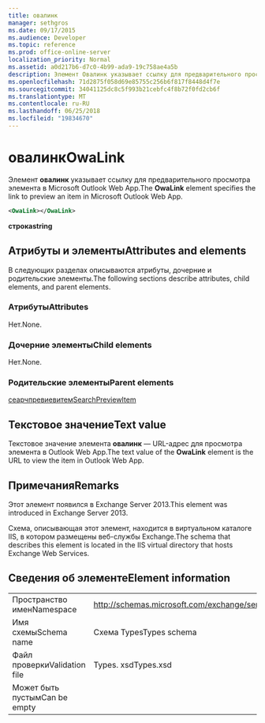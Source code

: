```yaml
---
title: овалинк
manager: sethgros
ms.date: 09/17/2015
ms.audience: Developer
ms.topic: reference
ms.prod: office-online-server
localization_priority: Normal
ms.assetid: a0d217b6-d7c0-4b99-ada9-19c758ae4a5b
description: Элемент Овалинк указывает ссылку для предварительного просмотра элемента в Microsoft Outlook Web App.
ms.openlocfilehash: 71d2875f058d69e85755c256b6f817f8448d4f7e
ms.sourcegitcommit: 34041125dc8c5f993b21cebfc4f8b72f0fd2cb6f
ms.translationtype: MT
ms.contentlocale: ru-RU
ms.lasthandoff: 06/25/2018
ms.locfileid: "19834670"
---
```

# <a name="owalink"></a><span data-ttu-id="d42e6-103">овалинк</span><span class="sxs-lookup"><span data-stu-id="d42e6-103">OwaLink</span></span>

<span data-ttu-id="d42e6-104">Элемент **овалинк** указывает ссылку для предварительного просмотра элемента в Microsoft Outlook Web App.</span><span class="sxs-lookup"><span data-stu-id="d42e6-104">The **OwaLink** element specifies the link to preview an item in Microsoft Outlook Web App.</span></span> 
  
```XML
<OwaLink></OwaLink>
```

 <span data-ttu-id="d42e6-105">**строка**</span><span class="sxs-lookup"><span data-stu-id="d42e6-105">**string**</span></span>
## <a name="attributes-and-elements"></a><span data-ttu-id="d42e6-106">Атрибуты и элементы</span><span class="sxs-lookup"><span data-stu-id="d42e6-106">Attributes and elements</span></span>

<span data-ttu-id="d42e6-107">В следующих разделах описываются атрибуты, дочерние и родительские элементы.</span><span class="sxs-lookup"><span data-stu-id="d42e6-107">The following sections describe attributes, child elements, and parent elements.</span></span>
  
### <a name="attributes"></a><span data-ttu-id="d42e6-108">Атрибуты</span><span class="sxs-lookup"><span data-stu-id="d42e6-108">Attributes</span></span>

<span data-ttu-id="d42e6-109">Нет.</span><span class="sxs-lookup"><span data-stu-id="d42e6-109">None.</span></span>
  
### <a name="child-elements"></a><span data-ttu-id="d42e6-110">Дочерние элементы</span><span class="sxs-lookup"><span data-stu-id="d42e6-110">Child elements</span></span>

<span data-ttu-id="d42e6-111">Нет.</span><span class="sxs-lookup"><span data-stu-id="d42e6-111">None.</span></span>
  
### <a name="parent-elements"></a><span data-ttu-id="d42e6-112">Родительские элементы</span><span class="sxs-lookup"><span data-stu-id="d42e6-112">Parent elements</span></span>

[<span data-ttu-id="d42e6-113">сеарчпревиевитем</span><span class="sxs-lookup"><span data-stu-id="d42e6-113">SearchPreviewItem</span></span>](searchpreviewitem.md)
  
## <a name="text-value"></a><span data-ttu-id="d42e6-114">Текстовое значение</span><span class="sxs-lookup"><span data-stu-id="d42e6-114">Text value</span></span>

<span data-ttu-id="d42e6-115">Текстовое значение элемента **овалинк** — URL-адрес для просмотра элемента в Outlook Web App.</span><span class="sxs-lookup"><span data-stu-id="d42e6-115">The text value of the **OwaLink** element is the URL to view the item in Outlook Web App.</span></span> 
  
## <a name="remarks"></a><span data-ttu-id="d42e6-116">Примечания</span><span class="sxs-lookup"><span data-stu-id="d42e6-116">Remarks</span></span>

<span data-ttu-id="d42e6-117">Этот элемент появился в Exchange Server 2013.</span><span class="sxs-lookup"><span data-stu-id="d42e6-117">This element was introduced in Exchange Server 2013.</span></span>
  
<span data-ttu-id="d42e6-118">Схема, описывающая этот элемент, находится в виртуальном каталоге IIS, в котором размещены веб-службы Exchange.</span><span class="sxs-lookup"><span data-stu-id="d42e6-118">The schema that describes this element is located in the IIS virtual directory that hosts Exchange Web Services.</span></span>
  
## <a name="element-information"></a><span data-ttu-id="d42e6-119">Сведения об элементе</span><span class="sxs-lookup"><span data-stu-id="d42e6-119">Element information</span></span>

|||
|:-----|:-----|
|<span data-ttu-id="d42e6-120">Пространство имен</span><span class="sxs-lookup"><span data-stu-id="d42e6-120">Namespace</span></span>  <br/> |http://schemas.microsoft.com/exchange/services/2006/types  <br/> |
|<span data-ttu-id="d42e6-121">Имя схемы</span><span class="sxs-lookup"><span data-stu-id="d42e6-121">Schema name</span></span>  <br/> |<span data-ttu-id="d42e6-122">Схема Types</span><span class="sxs-lookup"><span data-stu-id="d42e6-122">Types schema</span></span>  <br/> |
|<span data-ttu-id="d42e6-123">Файл проверки</span><span class="sxs-lookup"><span data-stu-id="d42e6-123">Validation file</span></span>  <br/> |<span data-ttu-id="d42e6-124">Types. xsd</span><span class="sxs-lookup"><span data-stu-id="d42e6-124">Types.xsd</span></span>  <br/> |
|<span data-ttu-id="d42e6-125">Может быть пустым</span><span class="sxs-lookup"><span data-stu-id="d42e6-125">Can be empty</span></span>  <br/> ||
   

